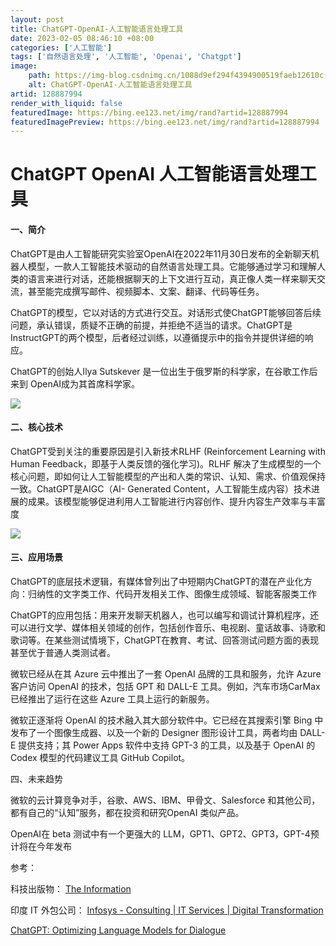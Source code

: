 ```yaml
---
layout: post
title: ChatGPT-OpenAI-人工智能语言处理工具
date: 2023-02-05 08:46:10 +08:00
categories: ['人工智能']
tags: ['自然语言处理', '人工智能', 'Openai', 'Chatgpt']
image:
    path: https://img-blog.csdnimg.cn/1088d9ef294f4394900519faeb12610c.png?x-oss-process=image/resize,m_fixed,h_150
    alt: ChatGPT-OpenAI-人工智能语言处理工具
artid: 128887994
render_with_liquid: false
featuredImage: https://bing.ee123.net/img/rand?artid=128887994
featuredImagePreview: https://bing.ee123.net/img/rand?artid=128887994
---
```


# ChatGPT OpenAI 人工智能语言处理工具

#### 一、简介

ChatGPT是由人工智能研究实验室OpenAI在2022年11月30日发布的全新聊天机器人模型，一款人工智能技术驱动的自然语言处理工具。它能够通过学习和理解人类的语言来进行对话，还能根据聊天的上下文进行互动，真正像人类一样来聊天交流，甚至能完成撰写邮件、视频脚本、文案、翻译、代码等任务。

ChatGPT的模型，它以对话的方式进行交互。对话形式使ChatGPT能够回答后续问题，承认错误，质疑不正确的前提，并拒绝不适当的请求。ChatGPT是InstructGPT的两个模型，后者经过训练，以遵循提示中的指令并提供详细的响应。

ChatGPT的创始人Ilya Sutskever 是一位出生于俄罗斯的科学家，在谷歌工作后来到 OpenAI成为其首席科学家。

![](https://i-blog.csdnimg.cn/blog_migrate/c92e08130d5d4c276ed12e9b88f64813.png)

#### 二、核心技术

ChatGPT受到关注的重要原因是引入新技术RLHF (Reinforcement Learning with Human Feedback，即基于人类反馈的强化学习)。RLHF 解决了生成模型的一个核心问题，即如何让人工智能模型的产出和人类的常识、认知、需求、价值观保持一致。ChatGPT是AIGC（AI- Generated Content，人工智能生成内容）技术进展的成果。该模型能够促进利用人工智能进行内容创作、提升内容生产效率与丰富度

![](https://i-blog.csdnimg.cn/blog_migrate/29a6cea8647e720b2824608399bc926e.png)

#### 三、应用场景

ChatGPT的底层技术逻辑，有媒体曾列出了中短期内ChatGPT的潜在产业化方向：归纳性的文字类工作、代码开发相关工作、图像生成领域、智能客服类工作

ChatGPT的应用包括：用来开发聊天机器人，也可以编写和调试计算机程序，还可以进行文学、媒体相关领域的创作，包括创作音乐、电视剧、童话故事、诗歌和歌词等。在某些测试情境下，ChatGPT在教育、考试、回答测试问题方面的表现甚至优于普通人类测试者。

微软已经从在其 Azure 云中推出了一套 OpenAI 品牌的工具和服务，允许 Azure 客户访问 OpenAI 的技术，包括 GPT 和 DALL-E 工具。例如，汽车市场CarMax已经推出了运行在这些 Azure 工具上运行的新服务。

微软正逐渐将 OpenAI 的技术融入其大部分软件中。它已经在其搜索引擎 Bing 中发布了一个图像生成器、以及一个新的 Designer 图形设计工具，两者均由 DALL-E 提供支持；其 Power Apps 软件中支持 GPT-3 的工具，以及基于 OpenAI 的 Codex 模型的代码建议工具 GitHub Copilot。

四、未来趋势

微软的云计算竞争对手，谷歌、AWS、IBM、甲骨文、Salesforce 和其他公司，都有自己的“认知”服务，都在投资和研究OpenAI 类似产品。

OpenAI在 beta 测试中有一个更强大的 LLM，GPT1、GPT2、GPT3，GPT-4预计将在今年发布

参考：

科技出版物：
[The Information](https://www.theinformation.com/ "The Information")

印度 IT 外包公司：
[Infosys - Consulting | IT Services | Digital Transformation](https://www.infosys.com/ "Infosys - Consulting | IT Services | Digital Transformation")

[ChatGPT: Optimizing Language Models for Dialogue](https://openai.com/blog/chatgpt/ "ChatGPT: Optimizing Language Models for Dialogue")